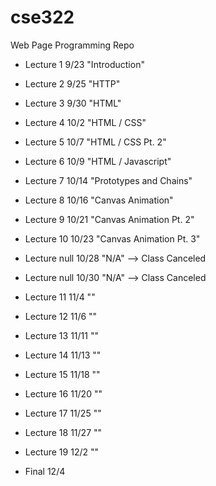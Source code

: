 # cse322
Web Page Programming Repo

* Lecture 1  	9/23  "Introduction"
* Lecture 2     9/25  "HTTP"
* Lecture 3  	9/30  "HTML"
* Lecture 4  	10/2  "HTML / CSS"
* Lecture 5  	10/7  "HTML / CSS Pt. 2"
* Lecture 6  	10/9  "HTML / Javascript"
* Lecture 7  	10/14 "Prototypes and Chains"
* Lecture 8  	10/16 "Canvas Animation"
* Lecture 9  	10/21 "Canvas Animation Pt. 2"
* Lecture 10 	10/23 "Canvas Animation Pt. 3" 
* Lecture null  10/28 "N/A" --> Class Canceled
* Lecture null 	10/30 "N/A" --> Class Canceled
* Lecture 11 	11/4  ""
* Lecture 12 	11/6  ""
* Lecture 13 	11/11 ""
* Lecture 14 	11/13 ""
* Lecture 15 	11/18 ""
* Lecture 16 	11/20 ""
* Lecture 17 	11/25 ""
* Lecture 18 	11/27 ""
* Lecture 19 	12/2  ""

* Final 	   12/4 



